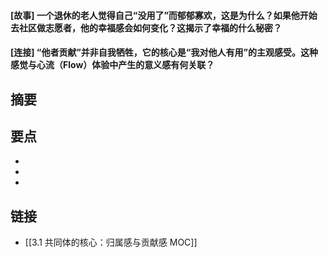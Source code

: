 #### [故事] 一个退休的老人觉得自己“没用了”而郁郁寡欢，这是为什么？如果他开始去社区做志愿者，他的幸福感会如何变化？这揭示了幸福的什么秘密？


#### [连接] “他者贡献”并非自我牺牲，它的核心是“我对他人有用”的**主观感受**。这种感觉与心流（Flow）体验中产生的意义感有何关联？


## 摘要


## 要点

- 
- 
- 

## 链接

- [[3.1 共同体的核心：归属感与贡献感 MOC]]
